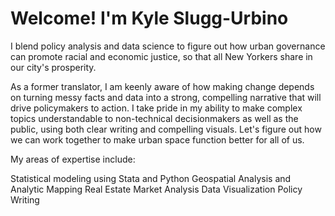 # Welcome! I'm Kyle Slugg-Urbino

I blend policy analysis and data science to figure out how urban governance can promote racial and economic justice, so that all New Yorkers share in our city's prosperity.

As a former translator, I am keenly aware of how making change depends on turning messy facts and data into a strong, compelling narrative that will drive policymakers to action. I take pride in my ability to make complex topics understandable to non-technical decisionmakers as well as the public, using both clear writing and compelling visuals. Let's figure out how we can work together to make urban space function better for all of us.

My areas of expertise include:

Statistical modeling using Stata and Python
Geospatial Analysis and Analytic Mapping
Real Estate Market Analysis
Data Visualization
Policy Writing
